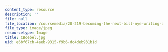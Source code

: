```yaml
---
content_type: resource
description: ''
file: null
file_location: /coursemedia/20-219-becoming-the-next-bill-nye-writing-and-hosting-the-educational-show-january-iap-2015/e6bf67cb4aeb9315f9b6dc4deb931b1d_CBoebel.jpg
file_type: image/jpeg
resourcetype: Image
title: CBoebel.jpg
uid: e6bf67cb-4aeb-9315-f9b6-dc4deb931b1d
---
```

